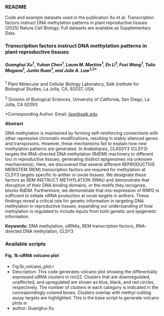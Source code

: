 ### README
Code and example datasets used in the publication Xu et al. Transcription factors instruct DNA methylation patterns in plant reproductive tissues (2025) Nature Cell Biology. Full datasets are available as Supplementary Data.

### Transcription factors instruct DNA methylation patterns in plant reproductive tissues

##### Guanghui Xu<sup>1</sup>, Yuhan Chen<sup>1</sup>, Laura M. Martins<sup>1</sup>, En Li<sup>1</sup>, Fuxi Wang<sup>1</sup>, Tulio Magana<sup>1</sup>, Junlin Ruan<sup>1</sup>, and Julie A. Law<sup>1,2*</sup>

<sup>1</sup> Plant Molecular and Cellular Biology Laboratory, Salk Institute for Biological Studies, La Jolla, CA, 92037, USA

<sup>2</sup> Division of Biological Sciences, University of California, San Diego, La Jolla, CA 92093

*Corresponding Author. Email: jlaw@salk.edu

**Abstract**

DNA methylation is maintained by forming self-reinforcing connections with other repressive chromatin modifications, resulting in stably silenced genes and transposons. However, these mechanisms fail to explain how new methylation patterns are generated. In Arabidopsis, CLASSY3 (CLSY3) targets the RNA-directed DNA methylation (RdDM) machinery to different loci in reproductive tissues, generating distinct epigenomes via unknown mechanism(s). Here, we discovered that several different REPRODUCTIVE MERISTEM (REM) transcription factors are required for methylation at CLSY3 targets specific to anther or ovule tissues. We designate these factors as REM INSTRUCT METHYLATION (RIMs) and demonstrate that disruption of their DNA binding domains, or the motifs they recognize, blocks RdDM. Furthermore, we demonstrate that mis-expression of RIM12 is sufficient to initiate siRNA production at ovule targets in anthers. These findings reveal a critical role for genetic information in targeting DNA methylation in reproductive tissues, expanding our understanding of how methylation is regulated to include inputs from both genetic and epigenetic information.

**Keywords:** DNA methylation, siRNAs, REM transcription factors, RNA-directed DNA methylation, CLSY3 

### Available scripts
#### Fig. 1b siRNA volcano plot
- Fig.1b_volcano_plot.r
- Description: This code generates volcano plot showing the differentially expressed siRNA clusters in rim22. Clusters that are downregulated, unaffected, and upregulated are shown as blue, black, and red circles, respectively. The number of clusters in each category is indicated in the correspondingly colored boxes. Clusters overlap with methyl-cutting assay targets are highlighted. This is the base script to generate volcano plots in 
- author: Guanghui Xu
